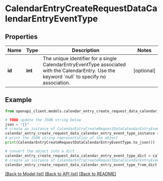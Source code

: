 # CalendarEntryCreateRequestDataCalendarEntryEventType


## Properties

Name | Type | Description | Notes
------------ | ------------- | ------------- | -------------
**id** | **int** | The unique identifier for a single CalendarEntryEventType associated with the CalendarEntry. Use the keyword &#x60;null&#x60; to specify no association. | [optional] 

## Example

```python
from openapi_client.models.calendar_entry_create_request_data_calendar_entry_event_type import CalendarEntryCreateRequestDataCalendarEntryEventType

# TODO update the JSON string below
json = "{}"
# create an instance of CalendarEntryCreateRequestDataCalendarEntryEventType from a JSON string
calendar_entry_create_request_data_calendar_entry_event_type_instance = CalendarEntryCreateRequestDataCalendarEntryEventType.from_json(json)
# print the JSON string representation of the object
print(CalendarEntryCreateRequestDataCalendarEntryEventType.to_json())

# convert the object into a dict
calendar_entry_create_request_data_calendar_entry_event_type_dict = calendar_entry_create_request_data_calendar_entry_event_type_instance.to_dict()
# create an instance of CalendarEntryCreateRequestDataCalendarEntryEventType from a dict
calendar_entry_create_request_data_calendar_entry_event_type_from_dict = CalendarEntryCreateRequestDataCalendarEntryEventType.from_dict(calendar_entry_create_request_data_calendar_entry_event_type_dict)
```
[[Back to Model list]](../README.md#documentation-for-models) [[Back to API list]](../README.md#documentation-for-api-endpoints) [[Back to README]](../README.md)


